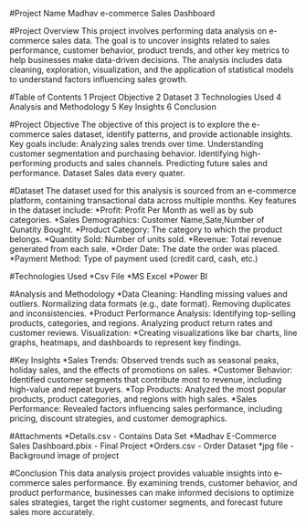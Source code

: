 #Project Name
Madhav e-commerce Sales Dashboard


#Project Overview
This project involves performing data analysis on e-commerce sales data. The goal is to uncover insights related to sales performance, customer behavior, product trends, and other key metrics to help businesses make data-driven decisions. The analysis includes data cleaning, exploration, visualization, and the application of statistical models to understand factors influencing sales growth.


#Table of Contents
1 Project Objective
2 Dataset
3 Technologies Used
4 Analysis and Methodology
5 Key Insights
6 Conclusion


#Project Objective
The objective of this project is to explore the e-commerce sales dataset, identify patterns, and provide actionable insights. Key goals include:
Analyzing sales trends over time.
Understanding customer segmentation and purchasing behavior.
Identifying high-performing products and sales channels.
Predicting future sales and performance.
Dataset
Sales data every quater.

#Dataset
The dataset used for this analysis is sourced from an e-commerce platform, containing transactional data across multiple months. Key features in the dataset include:
*Profit: Profit Per Month as well as by sub categories.
*Sales Demographics: Customer Name,Sate,Number of Qunatity Bought.
*Product Category: The category to which the product belongs.
*Quantity Sold: Number of units sold.
*Revenue: Total revenue generated from each sale.
*Order Date: The date the order was placed.
*Payment Method: Type of payment used (credit card, cash, etc.)

#Technologies Used
*Csv File
*MS Excel
*Power BI


#Analysis and Methodology
*Data Cleaning:
Handling missing values and outliers.
Normalizing data formats (e.g., date format).
Removing duplicates and inconsistencies.
*Product Performance Analysis:
Identifying top-selling products, categories, and regions.
Analyzing product return rates and customer reviews.
Visualization:
*Creating visualizations like bar charts, line graphs, heatmaps, and dashboards to represent key findings.

#Key Insights
*Sales Trends: Observed trends such as seasonal peaks, holiday sales, and the effects of promotions on sales.
*Customer Behavior: Identified customer segments that contribute most to revenue, including high-value and repeat buyers.
*Top Products: Analyzed the most popular products, product categories, and regions with high sales.
*Sales Performance: Revealed factors influencing sales performance, including pricing, discount strategies, and customer demographics.


#Attachments
*Details.csv - Contains Data Set
*Madhav E-Commerce Sales Dashboard.pbix - Final Project
*Orders.csv - Order Dataset
*jpg file - Background image of project


#Conclusion
This data analysis project provides valuable insights into e-commerce sales performance. By examining trends, customer behavior, and product performance, businesses can make informed decisions to optimize sales strategies, target the right customer segments, and forecast future sales more accurately.

